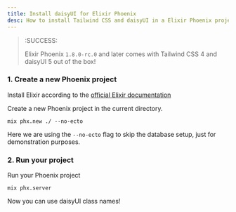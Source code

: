```yaml
---
title: Install daisyUI for Elixir Phoenix
desc: How to install Tailwind CSS and daisyUI in a Elixir Phoenix project
---
```


<script>
  import Translate from "$components/Translate.svelte"
</script>

> :SUCCESS:
> 
> Elixir Phoenix `1.8.0-rc.0` and later comes with Tailwind CSS 4 and daisyUI 5 out of the box!

### 1. Create a new Phoenix project

Install Elixir according to the [official Elixir documentation](https://elixir-lang.org/install.html)

Create a new Phoenix project in the current directory.  

```sh:Terminal
mix phx.new ./ --no-ecto
```
Here we are using the `--no-ecto` flag to skip the database setup, just for demonstration purposes.


### 2. Run your project

Run your Phoenix project

```sh:Terminal
mix phx.server
```

Now you can use daisyUI class names!
